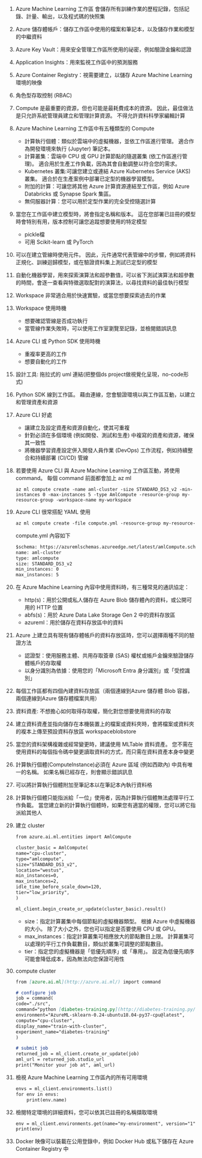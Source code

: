 1. Azure Machine Learning 工作區
會儲存所有訓練作業的歷程記錄，包括記錄、計量、輸出，以及程式碼的快照集
2. Azure 儲存體帳戶：儲存工作區中使用的檔案和筆記本，以及儲存作業和模型的中繼資料
3. Azure Key Vault：用來安全管理工作區所使用的祕密，例如驗證金鑰和認證
4. Application Insights：用來監視工作區中的預測服務
5. Azure Container Registry：視需要建立，以儲存 Azure Machine Learning 環境的映像
6. 角色型存取控制 (RBAC)
7. Compute 是最重要的資源，但也可能是最耗費成本的資源。 因此，最佳做法是只允許系統管理員建立和管理計算資源。 不得允許資料科學家編輯計算
8. Azure Machine Learning 工作區中有五種類型的 Compute
    - 計算執行個體：類似於雲端中的虛擬機器，並依工作區進行管理。 適合作為開發環境來執行 (Jupyter) 筆記本。
    - 計算叢集：雲端中 CPU 或 GPU 計算節點的隨選叢集 (依工作區進行管理)。 適合用於生產工作負載，因為其會自動調整以符合您的需求。
    - Kubernetes 叢集:可讓您建立或連結 Azure Kubernetes Service (AKS) 叢集。 適合於在生產案例中部署已定型的機器學習模型。
    - 附加的計算：可讓您將其他 Azure 計算資源連結至工作區，例如 Azure Databricks 或 Synapse Spark 集區。
    - 無伺服器計算：您可以用於定型作業的完全受控隨選計算
9. 當您在工作區中建立模型時，將會指定名稱和版本。 這在您部署已註冊的模型時會特別有用，版本控制可讓您追蹤想要使用的特定模型
    - pickle檔
    - 可用 Scikit-learn 或 PyTorch
10. 可以在建立管線時使用元件。 因此，元件通常代表管線中的步驟，例如將資料正規化、訓練迴歸模型，或在驗證資料集上測試已定型的模型
11. 自動化機器學習，用來探索演算法和超參數值，可以省下測試演算法和超參數的時間，會逐一查看與特徵選取配對的演算法，以尋找資料的最佳執行模型
12. Workspace 非常適合用於快速實驗，或當您想要探索過去的作業
13. Workspace 使用時機
    - 想要確認管線是否成功執行
    - 當管線作業失敗時，可以使用工作室瀏覽至記錄，並檢閱錯誤訊息
14. Azure CLI 或 Python SDK 使用時機
    - 重複率更高的工作
    - 想要自動化的工作
15. 設計工具: 拖拉式的 uml 連結(把整個ds project做視覺化呈現，no-code形式)
16. Python SDK 線到工作區。 藉由連線，您會驗證環境以與工作區互動，以建立和管理資產和資源
17. Azure CLI 好處
    - 讓建立及設定資產和資源自動化，使其可重複
    - 針對必須在多個環境 (例如開發、測試和生產) 中複寫的資產和資源，確保其一致性
    - 將機器學習資產設定併入開發人員作業 (DevOps) 工作流程，例如持續整合和持續部署 (CI/CD) 管線
18. 若要使用 Azure CLI 與 Azure Machine Learning 工作區互動，將使用 command。 每個 command 前面都會加上 az ml
    
    ```
    az ml compute create -name aml-cluster -size STANDARD_DS3_v2 -min-instances 0 -max-instances 5 -type AmlCompute -resource-group my-resource-group -workspace-name my-workspace
    ```
    
19. Azure CLI 很常搭配 YAML 使用
    
    ```markdown
    az ml compute create -file compute.yml -resource-group my-resource-group -workspace-name my-workspace
    ```
    
    compute.yml 內容如下
    
    ```markdown
    $schema: https://azuremlschemas.azureedge.net/latest/amlCompute.schema.json
    name: aml-cluster
    type: amlcompute
    size: STANDARD_DS3_v2
    min_instances: 0
    max_instances: 5
    ```
    
20. 在 Azure Machine Learning 內容中使用資料時，有三種常見的通訊協定：
    - http(s)：用於公開或私人儲存在 Azure Blob 儲存體內的資料，或公開可用的 HTTP 位置
    - abfs(s)：用於 Azure Data Lake Storage Gen 2 中的資料存放區
    - azureml：用於儲存在資料存放區中的資料
21. Azure 上建立具有現有儲存體帳戶的資料存放區時，您可以選擇兩種不同的驗證方法
    - 認證型：使用服務主體、共用存取簽章 (SAS) 權杖或帳戶金鑰來驗證儲存體帳戶的存取權
    - 以身分識別為依據：使用您的「Microsoft Entra 身分識別」或「受控識別」
22. 每個工作區都有四個內建資料存放區（兩個連線到Azure 儲存體 Blob 容器，兩個連線到Azure 儲存體檔案共用）
23. 資料資產: 不想擔心如何取得存取權，簡化對您想要使用資料的存取
24. 建立資料資產並指向儲存在本機裝置上的檔案或資料夾時，會將檔案或資料夾的複本上傳至預設資料存放區 workspaceblobstore
25. 當您的資料架構複雜或經常變更時，建議使用 MLTable 資料資產。 您不需在使用資料的每個指令碼中變更讀取資料的方式，而只需在資料資產本身中變更
26. 計算執行個體(ComputeInstance)必須在 Azure 區域 (例如西歐內) 中具有唯一的名稱。 如果名稱已經存在，則會顯示錯誤訊息
27. 可以將計算執行個體附加至筆記本以在筆記本內執行資料格
28. 計算執行個體只能指派給「一位」使用者，因為計算執行個體無法處理平行工作負載。 當您建立新的計算執行個體時，如果您有適當的權限，您可以將它指派給其他人
29. 建立 cluster
    
    ```markdown
    from azure.ai.ml.entities import AmlCompute
    
    cluster_basic = AmlCompute(
    name="cpu-cluster",
    type="amlcompute",
    size="STANDARD_DS3_v2",
    location="westus",
    min_instances=0,
    max_instances=2,
    idle_time_before_scale_down=120,
    tier="low_priority",
    )
    
    ml_client.begin_create_or_update(cluster_basic).result()
    ```
    
    - size：指定計算叢集中每個節點的虛擬機器類型。 根據 Azure 中虛擬機器的大小。 除了大小之外，您也可以指定是否要使用 CPU 或 GPU。
    - max_instances：指定計算叢集可相應放大的節點數目上限。 計算叢集可以處理的平行工作負載數目，類似於叢集可調整的節點數目。
    - tier：指定您的虛擬機器是「低優先順序」或「專用」。 設定為低優先順序可能會降低成本，因為無法向您保證可用性
30. compute cluster
    
    ```markdown
    from [azure.ai.ml](http://azure.ai.ml/) import command
    
    # configure job
    job = command(
    code="./src",
    command="python [diabetes-training.py](http://diabetes-training.py/)",
    environment="AzureML-sklearn-0.24-ubuntu18.04-py37-cpu@latest",
    compute="cpu-cluster",
    display_name="train-with-cluster",
    experiment_name="diabetes-training"
    )
    
    # submit job
    returned_job = ml_client.create_or_update(job)
    aml_url = returned_job.studio_url
    print("Monitor your job at", aml_url)
    ```
    
31. 檢視 Azure Machine Learning 工作區內的所有可用環境
    
    ```markdown
    envs = ml_client.environments.list()
    for env in envs:
        print(env.name)   
    ```
    
32. 檢閱特定環境的詳細資料，您可以依其已註冊的名稱擷取環境
    
    ```markdown
    env = ml_client.environments.get(name="my-environment", version="1")
    print(env)
    ```
    
33. Docker 映像可以裝載在公用登錄中，例如 Docker Hub 或私下儲存在 Azure Container Registry 中
